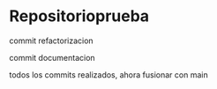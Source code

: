 # Repositorioprueba

commit refactorizacion

commit documentacion

todos los commits realizados, ahora fusionar con main